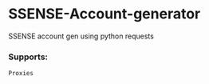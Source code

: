 # SSENSE-Account-generator
SSENSE account gen using python requests
  ### Supports:
    Proxies
    
